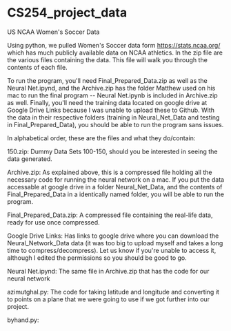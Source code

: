# CS254_project_data
US NCAA Women's Soccer Data

Using python, we pulled Women's Soccer data form https://stats.ncaa.org/ which has much publicly available data on NCAA athletics. In the zip file are the various files containing the data. This file will walk you through the contents of each file.

To run the program, you'll need Final_Prepared_Data.zip as well as the Neural Net.ipynd, and the Archive.zip has the folder Matthew used on his mac to run the final program -- Neural Net.ipynb is included in Archive.zip as well. Finally, you'll need the training data located on google drive at Google Drive Links because I was unable to upload these to Github. With the data in their respective folders (training in Neural_Net_Data and testing in Final_Prepared_Data), you should be able to run the program sans issues.

In alphabetical order, these are the files and what they do/contain:

150.zip: Dummy Data Sets 100-150, should you be interested in seeing the data generated.

Archive.zip: As explained above, this is a compressed file holding all the necessary code for running the neural network on a mac. If you put the data accessable at google drive in a folder Neural_Net_Data, and the contents of Final_Prepared_Data in a identically named folder, you will be able to run the program.

Final_Prepared_Data.zip: A compressed file containing the real-life data, ready for use once compressed.

Google Drive Links: Has links to google drive where you can download the Neural_Network_Data data (it was too big to upload myself and takes a long time to compress/decompress). Let us know if you're unable to access it, although I edited the permissions so you should be good to go.

Neural Net.ipynd: The same file in Archive.zip that has the code for our neural network

azimutghal.py: The code for taking latitude and longitude and converting it to points on a plane that we were going to use if we got further into our project.

byhand.py: 
